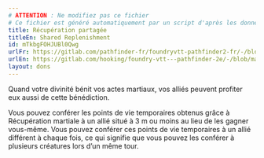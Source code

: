 ```yaml
---
# ATTENTION : Ne modifiez pas ce fichier
# Ce fichier est généré automatiquement par un script d'après les données du module Foundry VTT officiel et de sa traduction
title: Récupération partagée
titleEn: Shared Replenishment
id: mTkbgFOHJUBl0Qwg
urlFr: https://gitlab.com/pathfinder-fr/foundryvtt-pathfinder2-fr/-/blob/master/data/feats/mTkbgFOHJUBl0Qwg.htm
urlEn: https://gitlab.com/hooking/foundry-vtt---pathfinder-2e/-/blob/master/packs/data/feats.db/shared-replenishment.json
layout: dons
---
```

Quand votre divinité bénit vos actes martiaux, vos alliés peuvent profiter eux aussi de cette bénédiction.

Vous pouvez conférer les points de vie temporaires obtenus grâce à Récupération martiale à un allié situé à 3 m ou moins au lieu de les gagner vous-même. Vous pouvez conférer ces points de vie temporaires à un allié différent à chaque fois, ce qui signifie que vous pouvez les conférer à plusieurs créatures lors d’un même tour.
